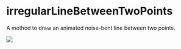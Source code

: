 # irregularLineBetweenTwoPoints

A method to draw an animated noise-bent line between two points.

![](https://raw.githubusercontent.com/hamoid/Fun-Programming/master/processing/ideas/2020/03/irregularLineBetweenTwoPoints/thumb.jpg)
